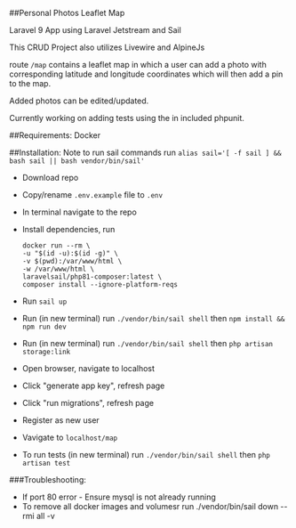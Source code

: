 ##Personal Photos Leaflet Map

Laravel 9 App using Laravel Jetstream and Sail

This CRUD Project also utilizes Livewire and AlpineJs

route ```/map``` contains a leaflet map in which a user can add a photo with corresponding latitude and longitude coordinates which will then add a pin to the map.

Added photos can be edited/updated.

Currently working on adding tests using the in included phpunit.

##Requirements:
Docker

##Installation:
Note to run sail commands run ```alias sail='[ -f sail ] && bash sail || bash vendor/bin/sail'```

* Download repo
* Copy/rename ```.env.example``` file to ```.env```
* In terminal navigate to the repo
* Install dependencies, run
    ```
    docker run --rm \
    -u "$(id -u):$(id -g)" \
    -v $(pwd):/var/www/html \
    -w /var/www/html \
    laravelsail/php81-composer:latest \
    composer install --ignore-platform-reqs
    ```
* Run ```sail up```
* Run (in new terminal) run ```./vendor/bin/sail shell``` then  ```npm install && npm run dev```
* Run (in new terminal) run ```./vendor/bin/sail shell``` then  ```php artisan storage:link```
* Open browser, navigate to localhost
* Click "generate app key", refresh page
* Click "run migrations", refresh page
* Register as new user
* Vavigate to ```localhost/map```

* To run tests (in new terminal) run ```./vendor/bin/sail shell``` then  ```php artisan test```

###Troubleshooting:
* If port 80 error - Ensure mysql is not already running
* To remove all docker images and volumesr run ./vendor/bin/sail down --rmi all -v
